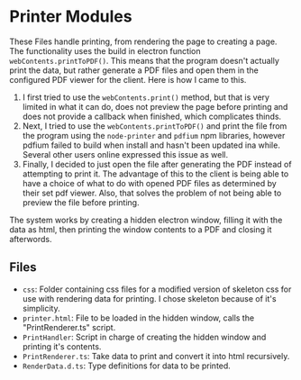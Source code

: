 # Printer Modules
These Files handle printing, from rendering the page to creating a page. The functionality uses the build in electron function `webContents.printToPDF()`. This means that the program doesn't actually print the data, but rather generate a PDF files and open them in the configured PDF viewer for the client. Here is how I came to this.
1. I first tried to use the `webContents.print()` method, but that is very limited in what it can do, does not preview the page before printing and does not provide a callback when finished, which complicates thinds.
2. Next, I tried to use the `webContents.printToPDF()` and print the file from the program using the `node-printer` and `pdfium` npm libraries, however pdfium failed to build when install and hasn't been updated ina while. Several other users online expressed this issue as well.
3. Finally, I decided to just open the file after generating the PDF instead of attempting to print it. The advantage of this to the client is being able to have a choice of what to do with opened PDF files as determined by their set pdf viewer. Also, that solves the problem of not being able to preview the file before printing.

The system works by creating a hidden electron window, filling it with the data as html, then printing the window contents to a PDF and closing it afterwords. 

## Files
* `css`: Folder containing css files for a modified version of skeleton css for use with rendering data for printing. I chose skeleton because of it's simplicity.
* `printer.html`: File to be loaded in the hidden window, calls the "PrintRenderer.ts" script.
* `PrintHandler`: Script in charge of creating the hidden window and printing it's contents.
* `PrintRenderer.ts`: Take data to print and convert it into html recursively.
* `RenderData.d.ts`: Type definitions for data to be printed.